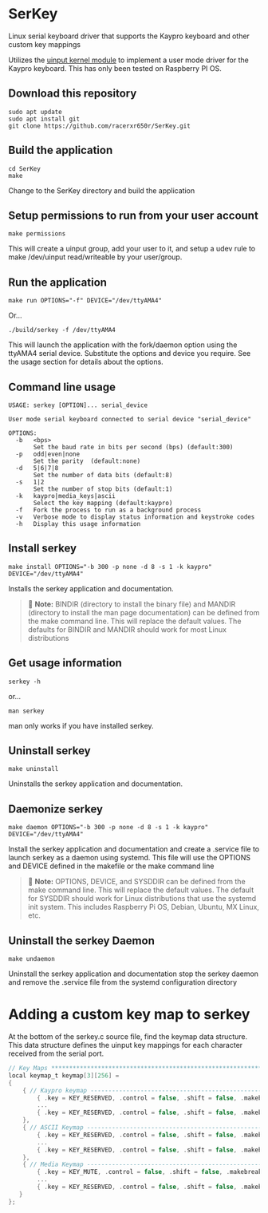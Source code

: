 # SerKey
Linux serial keyboard driver that supports the Kaypro keyboard and other custom key mappings

Utilizes the [uinput kernel module](https://kernel.org/doc/html/v4.12/input/uinput.html)
to implement a user mode driver for the Kaypro keyboard. This has only been
tested on Raspberry PI OS.

## Download this repository

```console
sudo apt update
sudo apt install git
git clone https://github.com/racerxr650r/SerKey.git
```

## Build the application

```console
cd SerKey
make
```

Change to the SerKey directory and build the application

## Setup permissions to run from your user account

```console
make permissions
```

This will create a uinput group, add your user to it, and setup a udev rule
to make /dev/uinput read/writeable by your user/group.

## Run the application

```console
make run OPTIONS="-f" DEVICE="/dev/ttyAMA4"
```

Or...

```console
./build/serkey -f /dev/ttyAMA4
```

This will launch the application with the fork/daemon option using the ttyAMA4
serial device. Substitute the options and device you require. See the usage
section for details about the options.

## Command line usage
```
USAGE: serkey [OPTION]... serial_device

User mode serial keyboard connected to serial device "serial_device"

OPTIONS:
  -b   <bps>
       Set the baud rate in bits per second (bps) (default:300)
  -p   odd|even|none
       Set the parity  (default:none)
  -d   5|6|7|8
       Set the number of data bits (default:8)
  -s   1|2
       Set the number of stop bits (default:1)
  -k   kaypro|media_keys|ascii
       Select the key mapping (default:kaypro)
  -f   Fork the process to run as a background process
  -v   Verbose mode to display status information and keystroke codes
  -h   Display this usage information
```
## Install serkey

```console
make install OPTIONS="-b 300 -p none -d 8 -s 1 -k kaypro" DEVICE="/dev/ttyAMA4"
```

Installs the serkey application and documentation.

> :memo: **Note:** BINDIR (directory to install the binary file) and MANDIR 
(directory to install the man page documentation) can be defined from the 
make command line. This will replace the default values. The defaults for 
BINDIR and MANDIR should work for most Linux distributions

## Get usage information

```console
serkey -h
```

or...

```console
man serkey
```

man only works if you have installed serkey.

## Uninstall serkey

```console
make uninstall
```

Uninstalls the serkey application and documentation.

## Daemonize serkey

```console
make daemon OPTIONS="-b 300 -p none -d 8 -s 1 -k kaypro" DEVICE="/dev/ttyAMA4"
```

Install the serkey application and documentation and create a .service file to
launch serkey as a daemon using systemd. This file will use the OPTIONS and
DEVICE defined	in the makefile or the make command line

> :memo: **Note:** OPTIONS, DEVICE, and SYSDDIR can be defined from the make
command line. This will replace the default values. The default for SYSDDIR
should work for Linux distributions that use the systemd init system. This
includes Raspberry Pi OS, Debian, Ubuntu, MX Linux, etc.

## Uninstall the serkey Daemon

```console
make undaemon
```

Uninstall the serkey application and documentation stop the serkey daemon and
remove the .service file from the systemd configuration directory

# Adding a custom key map to serkey

At the bottom of the serkey.c source file, find the keymap data structure. This
data structure defines the uinput key mappings for each character received from
the serial port.

```C
// Key Maps *******************************************************************
local keymap_t keymap[3][256] =
{
    { // Kaypro keymap ------------------------------------------------------------
        { .key = KEY_RESERVED, .control = false, .shift = false, .makebreak = true },   // 0	NULL(Null character)
        ...
        { .key = KEY_RESERVED, .control = false, .shift = false, .makebreak = true }    // 255	nbsp	(non-breaking space or no-break space)
    },
    { // ASCII Keymap --------------------------------------------------------------
        { .key = KEY_RESERVED, .control = false, .shift = false, .makebreak = false },   // 0	NULL(Null character)			
        ...
        { .key = KEY_RESERVED, .control = false, .shift = false, .makebreak = false }    // 255	nbsp	(non-breaking space or no-break space)
    },
    { // Media Keymap --------------------------------------------------------------
        { .key = KEY_MUTE, .control = false, .shift = false, .makebreak = false },           // 0
        ...
        { .key = KEY_RESERVED, .control = false, .shift = false, .makebreak = false }        // 255
   }
};
```
